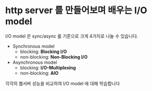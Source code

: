 # http server 를 만들어보며 배우는 I/O model

I/O model 은 sync/async 를 기준으로 크게 4가지로 나눌 수 있습니다.

- Synchronous model
  - blocking: **Blocking I/O**
  - non-blocking: **Non-Blocking I/O**
- Asynchronous model
  - blocking: **I/O-Multiplexing**
  - non-blocking: **AIO**

각각의 웹서버 성능을 비교하여 I/O model 에 대해 학습합니다